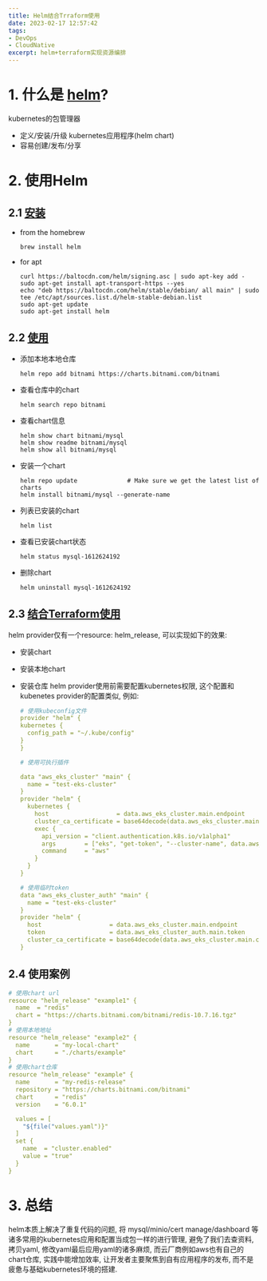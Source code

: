 ```yaml
---
title: Helm结合Trraform使用
date: 2023-02-17 12:57:42
tags: 
- DevOps
- CloudNative
excerpt: helm+terraform实现资源编排
---
```


# 1. 什么是 [helm](https://helm.sh/)?

kubernetes的包管理器

- 定义/安装/升级 kubernetes应用程序(helm chart)
- 容易创建/发布/分享

# 2. 使用Helm

## 2.1 [安装](https://helm.sh/docs/intro/install/)

- from the homebrew

  ```
  brew install helm
  ```

- for apt

  ```
  curl https://baltocdn.com/helm/signing.asc | sudo apt-key add -
  sudo apt-get install apt-transport-https --yes
  echo "deb https://baltocdn.com/helm/stable/debian/ all main" | sudo tee /etc/apt/sources.list.d/helm-stable-debian.list
  sudo apt-get update
  sudo apt-get install helm
  ```

## 2.2 [使用](https://helm.sh/docs/intro/using_helm/)

- 添加本地本地仓库

  ```
  helm repo add bitnami https://charts.bitnami.com/bitnami
  ```

- 查看仓库中的chart

  ```
  helm search repo bitnami
  ```

- 查看chart信息

  ```
  helm show chart bitnami/mysql
  helm show readme bitnami/mysql
  helm show all bitnami/mysql
  ```

- 安装一个chart

  ```
  helm repo update              # Make sure we get the latest list of charts
  helm install bitnami/mysql --generate-name
  ```

- 列表已安装的chart

  ```
  helm list
  ```

- 查看已安装chart状态

  ```
  helm status mysql-1612624192
  ```

- 删除chart

  ```
  helm uninstall mysql-1612624192
  ```

## 2.3 [结合Terraform使用](https://registry.terraform.io/providers/hashicorp/helm/latest/docs)

helm provider仅有一个resource: helm_release, 可以实现如下的效果:

- 安装chart

- 安装本地chart

- 安装仓库 
  helm provider使用前需要配置kubernetes权限, 这个配置和kubenetes provider的配置类似, 例如:

  ```yaml
  # 使用kubeconfig文件
  provider "helm" {
  kubernetes {
    config_path = "~/.kube/config"
  }
  }
  
  # 使用可执行插件
  
  data "aws_eks_cluster" "main" {
    name = "test-eks-cluster"
  }
  provider "helm" {
    kubernetes {
      host                   = data.aws_eks_cluster.main.endpoint
      cluster_ca_certificate = base64decode(data.aws_eks_cluster.main.certificate_authority[0].data)
      exec {
        api_version = "client.authentication.k8s.io/v1alpha1"
        args        = ["eks", "get-token", "--cluster-name", data.aws_eks_cluster.main.name]
        command     = "aws"
      }
    }
  }
  
  # 使用临时token
  data "aws_eks_cluster_auth" "main" {
    name = "test-eks-cluster"
  }
  provider "helm" {
    host                   = data.aws_eks_cluster.main.endpoint
    token                  = data.aws_eks_cluster_auth.main.token
    cluster_ca_certificate = base64decode(data.aws_eks_cluster.main.certificate_authority[0].data)
  }
  ```

## 2.4 使用案例

```yaml
# 使用chart url
resource "helm_release" "example1" {
  name  = "redis"
  chart = "https://charts.bitnami.com/bitnami/redis-10.7.16.tgz"
}
# 使用本地地址
resource "helm_release" "example2" {
  name       = "my-local-chart"
  chart      = "./charts/example"
}
# 使用chart仓库
resource "helm_release" "example" {
  name       = "my-redis-release"
  repository = "https://charts.bitnami.com/bitnami"
  chart      = "redis"
  version    = "6.0.1"

  values = [
    "${file("values.yaml")}"
  ]
  set {
    name  = "cluster.enabled"
    value = "true"
  }
}
```

# 3. 总结

helm本质上解决了重复代码的问题, 将 mysql/minio/cert manage/dashboard 等诸多常用的kubernetes应用和配置当成包一样的进行管理, 避免了我们去查资料, 拷贝yaml, 修改yaml最后应用yaml的诸多麻烦, 而云厂商例如aws也有自己的chart仓库, 实践中能增加效率, 让开发者主要聚焦到自有应用程序的发布, 而不是疲惫与基础kubernetes环境的搭建.
